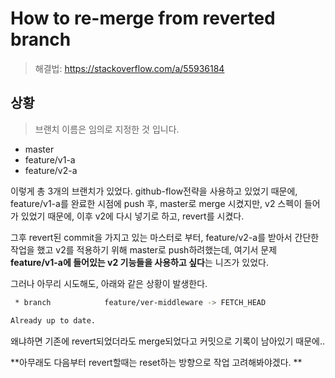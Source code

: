 # How to re-merge from reverted branch
> 해결법: https://stackoverflow.com/a/55936184


## 상황
> 브랜치 이름은 임의로 지정한 것 입니다.

- master
- feature/v1-a
- feature/v2-a

이렇게 총 3개의 브랜치가 있었다. github-flow전략을 사용하고 있었기 때문에, feature/v1-a를 완료한 시점에 push 후, master로 merge 시켰지만, v2 스펙이 들어가 있었기 때문에, 이후 v2에 다시 넣기로 하고, revert를 시켰다.

그후 revert된 commit을 가지고 있는 마스터로 부터, feature/v2-a를 받아서 간단한 작업을 했고 v2를 적용하기 위해 master로 push하려했는데, 여기서 문제 **feature/v1-a에 들어있는 v2 기능들을 사용하고 싶다**는 니즈가 있었다. 

그러나 아무리 시도해도, 아래와 같은 상황이 발생한다. 

```bash
 * branch            feature/ver-middleware -> FETCH_HEAD

Already up to date.
```

왜냐하면 기존에 revert되었더라도 merge되었다고 커밋으로 기록이 남아있기 때문에.. 

**아무래도 다음부터 revert할때는 reset하는 방향으로 작업 고려해봐야겠다. **